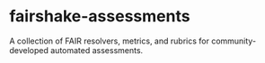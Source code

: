 # fairshake-assessments
A collection of FAIR resolvers, metrics, and rubrics for community-developed automated assessments.
